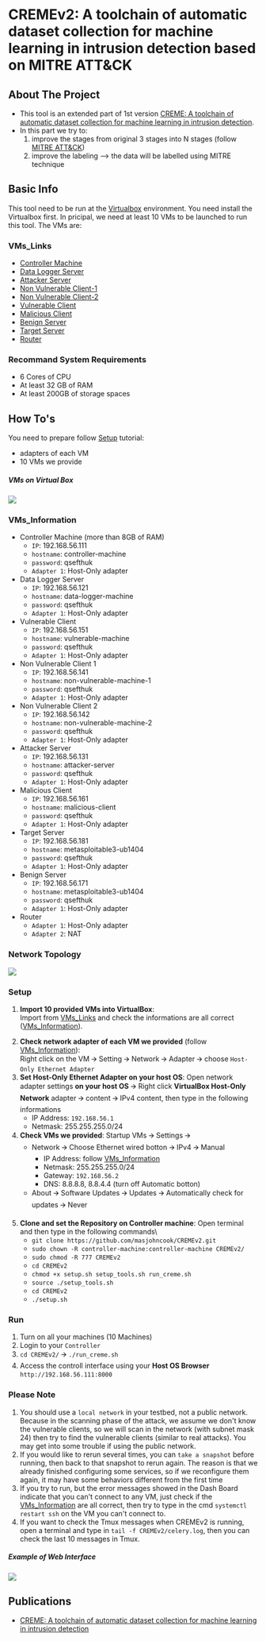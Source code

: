 # CREMEv2: A toolchain of automatic dataset collection for machine learning in intrusion detection based on MITRE ATT&CK

<!-- ABOUT THE PROJECT -->
## About The Project

* This tool is an extended part of 1st version [CREME: A toolchain of automatic dataset collection for machine learning in intrusion detection](https://github.com/buihuukhoi/CREME).
* In this part we try to:
  1. improve the stages from original 3 stages into N stages (follow [MITRE ATT&CK](https://attack.mitre.org/))
  2. improve the labeling --> the data will be labelled using MITRE technique


## Basic Info
This tool need to be run at the [Virtualbox](https://www.virtualbox.org/wiki/Downloads) environment. You need install the Virtualbox first. In pricipal, we need at least 10 VMs to be launched to run this tool. The VMs are:

### VMs_Links
  * [Controller Machine](https://drive.google.com/file/d/1SKsLgNj-9fyTp854x1EwKyROSVqlUJXa/view?usp=sharing)
  * [Data Logger Server](https://drive.google.com/file/d/1me4T5wy0Vtn1XE89S8PHIJqpq23yT7lG/view?usp=sharing)
  * [Attacker Server](https://drive.google.com/file/d/1xrIjN2AYGRTewz1DuGxILgsEEclVpOtZ/view?usp=sharing)
  * [Non Vulnerable Client-1](https://drive.google.com/file/d/1gFP1xIumpLdcwvSo_aTLaG1RFWPUJtCt/view?usp=sharing)
  * [Non Vulnerable Client-2](https://drive.google.com/file/d/1NF6uL4lL1_QzP2i6JWF_JTLu9ebeVdqV/view?usp=sharing)
  * [Vulnerable Client](https://drive.google.com/file/d/1jgrI87fCKzE17Ar0ZpqmvbjgYJ4n7Ddb/view?usp=sharing)
  * [Malicious Client](https://drive.google.com/file/d/1d9kbB0IBYdukO2_ZL17ZM-vhbs-gHyRf/view?usp=sharing)
  * [Benign Server](https://drive.google.com/file/d/1sGVZfg5WLbXkfdrQeiCMtywtlykwSQKt/view?usp=sharing)
  * [Target Server](https://drive.google.com/file/d/1SLsuOdLY3gx9W38bnmsawqAuQZ5r_bwp/view?usp=sharing)
  * [Router](https://drive.google.com/drive/folders/1IGquyUqcym9Mvd-9hWRIaQrEEhzt1y9M?usp=sharing)
<!--   * [Attacker Server](https://drive.google.com/file/d/1zJa7NnR6H2pGFx0Q9ltlyAwFAp_yWXJo/view?usp=sharing)
  * [Malicious Client](https://drive.google.com/file/d/1XNrXRrvk_iuqcQ2f0RLz9kHkoJ-vbnWs/view)
  * [Target Server](https://drive.google.com/file/d/1dbUNo7AUhTCz18CiBB82nkYE-fh_UN3V/view)
  * [Benign Server](https://drive.google.com/file/d/1JqF4WyBSz0L63DT6cHBargdjtqb7UHld/view)
  * [Router](https://drive.google.com/file/d/14EuAsLdLqKamik_jdN1xt0-MNq474jwk/view?usp=sharing) -->

### Recommand System Requirements
* 6 Cores of CPU
* At least 32 GB of RAM
* At least 200GB of storage spaces



<!-- GETTING STARTED -->
## How To's
You need to prepare follow [Setup](#Setup) tutorial:
  * adapters of each VM
  * 10 VMs we provide

##### VMs on Virtual Box
![](https://i.imgur.com/R4FWhjS.png)

### VMs_Information
* Controller Machine (more than 8GB of RAM)
  * `IP`: 192.168.56.111
  * `hostname`: controller-machine
  * `password`: qsefthuk
  * `Adapter 1`: Host-Only adapter
* Data Logger Server
  * `IP`: 192.168.56.121
  * `hostname`: data-logger-machine
  * `password`: qsefthuk
  * `Adapter 1`: Host-Only adapter
* Vulnerable Client
  * `IP`: 192.168.56.151
  * `hostname`: vulnerable-machine
  * `password`: qsefthuk
  * `Adapter 1`: Host-Only adapter
* Non Vulnerable Client 1
  * `IP`: 192.168.56.141
  * `hostname`: non-vulnerable-machine-1
  * `password`: qsefthuk
  * `Adapter 1`: Host-Only adapter
* Non Vulnerable Client 2
  * `IP`: 192.168.56.142
  * `hostname`: non-vulnerable-machine-2
  * `password`: qsefthuk
  * `Adapter 1`: Host-Only adapter
* Attacker Server
   * `IP`: 192.168.56.131
   * `hostname`: attacker-server
   * `password`: qsefthuk
   * `Adapter 1`: Host-Only adapter
* Malicious Client
   * `IP`: 192.168.56.161
   * `hostname`: malicious-client
   * `password`: qsefthuk
   * `Adapter 1`: Host-Only adapter
* Target Server
  * `IP`: 192.168.56.181
  * `hostname`: metasploitable3-ub1404
  * `password`: qsefthuk
  * `Adapter 1`: Host-Only adapter
* Benign Server
  * `IP`: 192.168.56.171
  * `hostname`: metasploitable3-ub1404
  * `password`: qsefthuk
  * `Adapter 1`: Host-Only adapter
* Router
  * `Adapter 1`: Host-Only adapter
  * `Adapter 2`: NAT

### Network Topology
![](https://i.imgur.com/pLAkRIy.jpg)

### Setup
<!-- 1. `Create a Nat network`:\
    Open VirtualBox 🡪 File 🡪 Preferences… 🡪 Network 🡪 Add a new NatNetwork 🡪 Right click on the new network 🡪 Edit NAT Network 🡪 Update Network CIDR to 192.168.56.0/24 🡪 OK 🡪 OK -->
1. **Import 10 provided VMs into VirtualBox**:\
    Import from [VMs_Links](#VMs_Links) and check the informations are all correct ([VMs_Information](#VMs_Information)).
<!-- 2. **Install the 5 VMs we didn't provide**:\
    OS version should be [Ubuntu 20.04(server/desktop)](https://ubuntu.com/download). Create hostname and password follow [VMs_Information](#VMs_Information). -->
2. **Check network adapter of each VM we provided** (follow [VMs_Information](#VMs_Information)):\
    Right click on the VM 🡪 Setting 🡪 Network 🡪 Adapter 🡪 choose `Host-Only Ethernet Adapter`
3. **Set Host-Only Ethernet Adapter on your host OS**: Open network adapter settings **on your host OS** 🡪 Right click **VirtualBox Host-Only Network** adapter 🡪 content 🡪 IPv4 content, then type in the following informations
    * IP Address: `192.168.56.1`
    * Netmask: 255.255.255.0/24
4. **Check VMs we provided**: Startup VMs 🡪 Settings 🡪
    * Network 🡪 Choose Ethernet wired botton 🡪 IPv4 🡪 Manual
        * IP Address: follow [VMs_Information](#VMs_Information)
        * Netmask: 255.255.255.0/24
        * Gateway: `192.168.56.2`
        * DNS: 8.8.8.8, 8.8.4.4 (turn off Automatic botton)
    * About 🡪 Software Updates 🡪 Updates 🡪 Automatically check for updates 🡪 Never
<!-- 5. **Continue to set the 5 VMs you created**: Open terminal and type in the following commands\
    `sudo passwd root`, then set the password to **qsefthuk** 🡪\
    `sudo apt update` 🡪 `sudo apt install openssh-server vim -y` 🡪\
    `sudo vim /etc/ssh/sshd_config`, then find the line contains **PermitRootLogin**, Updates it to `PermitRootLogin yes` 🡪 save and quit 🡪\
    `systemctl restart sshd` -->
5. **Clone and set the Repository on Controller machine**: Open terminal and then type in the following commands\
    * `git clone https://github.com/masjohncook/CREMEv2.git`
    * `sudo chown -R controller-machine:controller-machine CREMEv2/`
    * `sudo chmod -R 777 CREMEv2`
    * `cd CREMEv2`
    * `chmod +x setup.sh setup_tools.sh run_creme.sh`
    * `source ./setup_tools.sh`
    * `cd CREMEv2`
    * `./setup.sh`

### Run
1. Turn on all your machines (10 Machines)
2. Login to your `Controller`
3. `cd CREMEv2/` 🡪 `./run_creme.sh`
4. Access the controll interface using your **Host OS Browser** `http://192.168.56.111:8000`

### Please Note
1. You should use a `local network` in your testbed, not a public network. Because in the scanning phase of the attack, we assume we don't know the vulnerable clients, so we will scan in the network (with subnet mask 24) then try to find the vulnerable clients (similar to real attacks). You may get into some trouble if using the public network.
2. If you would like to rerun several times, you can `take a snapshot` before running, then back to that snapshot to rerun again. The reason is that we already finished configuring some services, so if we reconfigure them again, it may have some behaviors different from the first time
3. If you try to run, but the error messages showed in the Dash Board indicate that you can't connect to any VM, just check if the [VMs_Information](#VMs_Information) are all correct, then try to type in the cmd `systemctl restart ssh` on the VM you can't connect to.
4. If you want to check the Tmux messages when CREMEv2 is running, open a terminal and type in `tail -f CREMEv2/celery.log`, then you can check the last 10 messages in Tmux.

##### Example of Web Interface
![](https://i.imgur.com/5xTMXRn.png)

<!-- Dataset -->
<!--## Generated Dataset

The dataset can be found at [here](https://drive.google.com/drive/folders/1bEsx64H2vogJKgI_OTVQ8n71VahtLxz5?usp=sharing)-->

## Publications
* [CREME: A toolchain of automatic dataset collection for machine learning in intrusion detection](https://www.sciencedirect.com/science/article/abs/pii/S1084804521002137)
